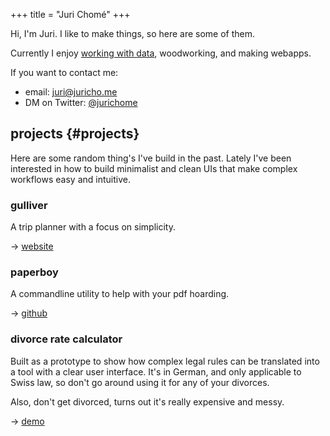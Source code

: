 +++
title = "Juri Chomé"
+++


Hi, I'm Juri. I like to make things, so here are some of them.

Currently I enjoy [working with data](https://d-one.ai), woodworking, and making webapps.

If you want to contact me:

- email: [juri@juricho.me](mailto:juri@juricho.me)
- DM on Twitter: [@jurichome](https://twitter.com/jurichome)

## projects {#projects}

Here are some random thing's I've build in the past. Lately I've been interested in how to build minimalist and clean UIs that make complex workflows easy and intuitive.


### gulliver

A trip planner with a focus on simplicity.

→ [website](https://gllvr.com)


### paperboy

A commandline utility to help with your pdf hoarding.

→ [github](https://github.com/2mol/pboy)


### divorce rate calculator

Built as a prototype to show how complex legal rules can be translated into a tool with a clear user interface. It's in German, and only applicable to Swiss law, so don't go around using it for any of your divorces.

Also, don't get divorced, turns out it's really expensive and messy.

→ [demo](https://2mol.gitlab.io/urechner)
